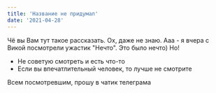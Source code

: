 ```yaml
---
title: 'Название не придумал'
date: '2021-04-28'
---
```


Чё вы Вам тут такое рассказать. Ох, даже не знаю. Ааа - я вчера с Викой посмотрели ужастик "Нечто". Это было нечто)
Но!

- Не советую смотреть и есть что-то
- Если вы впечатлительный человек, то лучше не смотрите

Всем посмотревшим, прошу в чатик телеграма